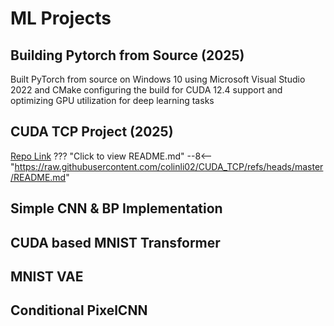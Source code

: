 # ML Projects

## Building Pytorch from Source (2025)
Built PyTorch from source on Windows 10 using Microsoft Visual Studio 2022 and CMake
configuring the build for CUDA 12.4 support and optimizing GPU utilization for deep learning tasks

## CUDA TCP Project (2025)
[Repo Link](https://github.com/colinli02/CUDA_TCP)
??? "Click to view README.md"
    --8<-- "https://raw.githubusercontent.com/colinli02/CUDA_TCP/refs/heads/master/README.md"


## Simple CNN & BP Implementation

## CUDA based MNIST Transformer

## MNIST VAE 

## Conditional PixelCNN